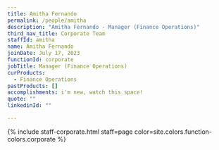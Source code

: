 ```yaml
---
title: Amitha Fernando
permalink: /people/amitha
description: "Amitha Fernando - Manager (Finance Operations)"
third_nav_title: Corporate Team
staffId: amitha
name: Amitha Fernando
joinDate: July 17, 2023
functionId: corporate
jobTitle: Manager (Finance Operations)
curProducts:
  - Finance Operations
pastProducts: []
accomplishments: i'm new, watch this space!
quote: ""
linkedinId: ""

---
```


{% include staff-corporate.html staff=page color=site.colors.function-colors.corporate %}
